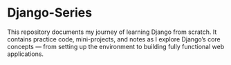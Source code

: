 # Django-Series
This repository documents my journey of learning Django from scratch. It contains practice code, mini-projects, and notes as I explore Django’s core concepts — from setting up the environment to building fully functional web applications.
